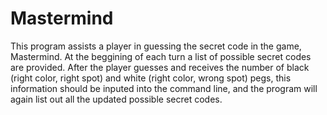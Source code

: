 # Mastermind
This program assists a player in guessing the secret code in the game, Mastermind.
At the beggining of each turn a list of possible secret codes are provided.
After the player guesses and receives the number of black (right color, right spot) and white (right color, wrong spot) pegs, this information should be inputed into the command line, and the program will again list out all the updated possible secret codes.
